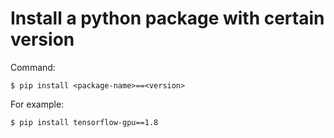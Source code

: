 # Install a python package with certain version

Command:

```
$ pip install <package-name>==<version>
```

For example:

```
$ pip install tensorflow-gpu==1.8
```
